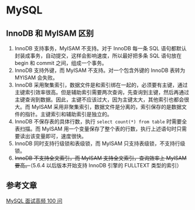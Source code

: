 # MySQL

## InnoDB 和 MyISAM 区别

1. InnoDB 支持事务，MyISAM 不支持。对于 InnoDB 每一条 SQL 语句都默认封装成事务，自动提交，这样会影响速度，所以最好把多条 SQL 语句放在 begin 和 commit 之间，组成一个事务。
2. InnoDB 支持外键，而 MyISAM 不支持。对一个包含外键的 InnoDB 表转为 MYISAM 会失败。
3. InnoDB 采用聚集索引，数据文件是和索引绑在一起的，必须要有主键，通过主键索引效率很高。但是辅助索引需要两次查询，先查询到主键，然后再通过主键查询到数据。因此，主键不应该过大，因为主键太大，其他索引也都会很大。而 MyISAM 采用非聚集索引，数据文件是分离的，索引保存的是数据文件的指针。主键索引和辅助索引是独立的。
4. InnoDB 不保存表的具体行数，执行 `select count(*) from table` 时需要全表扫描。而 MyISAM 用一个变量保存了整个表的行数，执行上述语句时只需要读出该变量即可，速度很快。
5. InnoDB 同时支持行级锁和表级锁，而 MyISAM 只支持表级锁，不支持行级锁。
6. ~~InnoDB 不支持全文索引，而 MyISAM 支持全文索引，查询效率上 MyISAM 要高。~~（5.6.4 以后版本开始支持 InnoDB 引擎的 FULLTEXT 类型的索引）

## 参考文章

[MySQL 面试高频 100 问](https://zhuanlan.zhihu.com/p/76873520)

